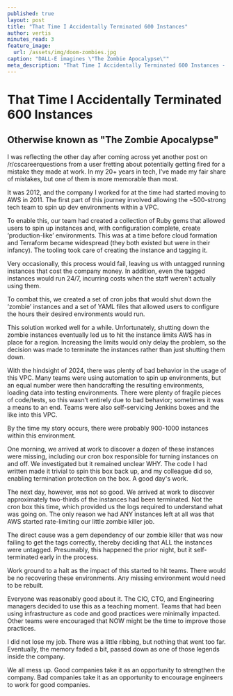 ```yaml
---
published: true
layout: post
title: "That Time I Accidentally Terminated 600 Instances"
author: vertis
minutes_read: 3
feature_image:
  url: /assets/img/doom-zombies.jpg
caption: "DALL-E imagines \"The Zombie Apocalypse\""
meta_description: "That Time I Accidentally Terminated 600 Instances - Otherwise known as \"The Zombie Apocalypse\""
---
```


# That Time I Accidentally Terminated 600 Instances
## Otherwise known as "The Zombie Apocalypse"

I was reflecting the other day after coming across yet another post on /r/cscareerquestions from a user fretting about potentially getting fired for a mistake they made at work. In my 20+ years in tech, I’ve made my fair share of mistakes, but one of them is more memorable than most.

It was 2012, and the company I worked for at the time had started moving to AWS in 2011. The first part of this journey involved allowing the ~500-strong tech team to spin up dev environments within a VPC.

To enable this, our team had created a collection of Ruby gems that allowed users to spin up instances and, with configuration complete, create ‘production-like’ environments. This was at a time before cloud formation and Terraform became widespread (they both existed but were in their infancy). The tooling took care of creating the instance and tagging it.

Very occasionally, this process would fail, leaving us with untagged running instances that cost the company money. In addition, even the tagged instances would run 24/7, incurring costs when the staff weren’t actually using them.

To combat this, we created a set of cron jobs that would shut down the ‘zombie’ instances and a set of YAML files that allowed users to configure the hours their desired environments would run.

This solution worked well for a while. Unfortunately, shutting down the zombie instances eventually led us to hit the instance limits AWS has in place for a region. Increasing the limits would only delay the problem, so the decision was made to terminate the instances rather than just shutting them down.

With the hindsight of 2024, there was plenty of bad behavior in the usage of this VPC. Many teams were using automation to spin up environments, but an equal number were then handcrafting the resulting environments, loading data into testing environments. There were plenty of fragile pieces of code/tests, so this wasn’t entirely due to bad behavior; sometimes it was a means to an end. Teams were also self-servicing Jenkins boxes and the like into this VPC.

By the time my story occurs, there were probably 900-1000 instances within this environment.

One morning, we arrived at work to discover a dozen of these instances were missing, including our cron box responsible for turning instances on and off. We investigated but it remained unclear WHY. The code I had written made it trivial to spin this box back up, and my colleague did so, enabling termination protection on the box. A good day's work.

The next day, however, was not so good. We arrived at work to discover approximately two-thirds of the instances had been terminated. Not the cron box this time, which provided us the logs required to understand what was going on. The only reason we had ANY instances left at all was that AWS started rate-limiting our little zombie killer job.

The direct cause was a gem dependency of our zombie killer that was now failing to get the tags correctly, thereby deciding that ALL the instances were untagged. Presumably, this happened the prior night, but it self-terminated early in the process.

Work ground to a halt as the impact of this started to hit teams. There would be no recovering these environments. Any missing environment would need to be rebuilt.

Everyone was reasonably good about it. The CIO, CTO, and Engineering managers decided to use this as a teaching moment. Teams that had been using infrastructure as code and good practices were minimally impacted. Other teams were encouraged that NOW might be the time to improve those practices.

I did not lose my job. There was a little ribbing, but nothing that went too far. Eventually, the memory faded a bit, passed down as one of those legends inside the company.

We all mess up. Good companies take it as an opportunity to strengthen the company. Bad companies take it as an opportunity to encourage engineers to work for good companies.